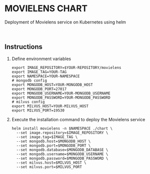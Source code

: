 # MOVIELENS CHART

Deployment of Movielens service on Kubernetes using helm

<br/>

## Instructions

1. Define environment variables
   ```
   export IMAGE_REPOSITORY=$YOUR-REPOSITORY/movielens
   export IMAGE_TAG=YOUR-TAG
   export NAMESPACE=YOUR-NAMESPACE
   # mongodb config
   export MONGODB_HOST=YOUR-MONGODB_HOST
   export MONGODB_PORT=27017
   export MONGODB_USERNAME=YOUR-MONGODB_USERNAME
   export MONGODB_PASSWORD=YOUR-MONGODB_PASSWORD
   # milvus config
   export MILVUS_HOST=YOUR-MILVUS_HOST
   export MILVUS_PORT=19530
   
   ```
2. Execute the installation command to deploy the Movielens service
   ```
   helm install movielens -n $NAMESPACE ./chart \
     --set image.repository=$IMAGE_REPOSITORY \
     --set image.tag=$IMAGE_TAG \
     --set mongodb.host=$MONGODB_HOST \
     --set mongodb.port=$MONGODB_PORT \
     --set mongodb.database=$MONGODB_DATABASE \
     --set mongodb.username=$MONGODB_USERNAME \
     --set mongodb.password=$MONGODB_PASSWORD \
     --set milvus.host=$MILVUS_HOST \
     --set milvus.port=$MILVUS_PORT
      
   ```